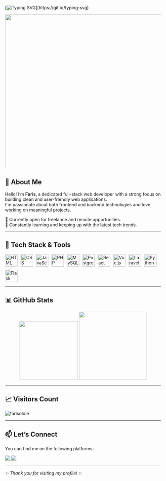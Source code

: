 <!-- GitHub Profile README -->

<!-- Typing animation header -->

[![Typing SVG](https://readme-typing-svg.demolab.com?font=Fira+Code&pause=1000&color=5F9BE7&width=435&lines=Hi+there!+I'm+Moch+Faris+Oldie.;A+passionate+Full-Stack+Web+Developer.)](https://git.io/typing-svg)

<!-- Right-side GIF -->
<img src="https://media1.tenor.com/m/YUzRkMOL-3EAAAAC/programming-computer-frog.gif" width="1000" height="500"/>

## 👋 About Me

Hello! I’m **Faris**, a dedicated full-stack web developer with a strong focus on building clean and user-friendly web applications.  
I'm passionate about both frontend and backend technologies and love working on meaningful projects.

💼 Currently open for freelance and remote opportunities.  
🌱 Constantly learning and keeping up with the latest tech trends.

---

## 🧰 Tech Stack & Tools

<div style="display: flex; gap: 10px; flex-wrap: wrap;">
  <img src="https://cdn.jsdelivr.net/gh/devicons/devicon/icons/html5/html5-original.svg" height="40" alt="HTML" />
  <img src="https://cdn.jsdelivr.net/gh/devicons/devicon/icons/css3/css3-original.svg" height="40" alt="CSS" />
  <img src="https://cdn.jsdelivr.net/gh/devicons/devicon/icons/javascript/javascript-original.svg" height="40" alt="JavaScript" />
  <img src="https://cdn.jsdelivr.net/gh/devicons/devicon/icons/php/php-original.svg" height="40" alt="PHP" />
  <img src="https://cdn.jsdelivr.net/gh/devicons/devicon/icons/mysql/mysql-original-wordmark.svg" height="40" alt="MySQL" />
  <img src="https://cdn.jsdelivr.net/gh/devicons/devicon/icons/postgresql/postgresql-original-wordmark.svg" height="40" alt="PostgreSQL" />
  <img src="https://cdn.jsdelivr.net/gh/devicons/devicon/icons/react/react-original.svg" height="40" alt="React" />
  <img src="https://cdn.jsdelivr.net/gh/devicons/devicon/icons/vuejs/vuejs-original.svg" height="40" alt="Vue.js" />
  <img src="https://cdn.jsdelivr.net/gh/devicons/devicon@latest/icons/laravel/laravel-original.svg" height="40" alt="Laravel" />
  <img src="https://cdn.jsdelivr.net/gh/devicons/devicon/icons/python/python-original.svg" height="40" alt="Python" />
  <img src="https://cdn.jsdelivr.net/gh/devicons/devicon/icons/flask/flask-original.svg" height="40" alt="Flask" />
</div>

---

## 📊 GitHub Stats

<div align="center">
  <img height="190px" src="https://github-readme-stats.vercel.app/api?username=oldie123&show_icons=true&theme=one_dark_pro&include_all_commits=true&count_private=true"/>
  <img height="220px" src="https://github-readme-stats.vercel.app/api/top-langs/?username=oldie123&layout=compact&langs_count=6&theme=one_dark_pro"/>
</div>

---

## 📈 Visitors Count

<p align="left">
  <img src="https://komarev.com/ghpvc/?username=oldie123&label=Profile+views&color=5F9BE7&style=flat" alt="farisoldie" />
</p>

---

## 📫 Let’s Connect

You can find me on the following platforms:

<a href="https://www.linkedin.com/in/faris-oldie" target="_blank">
  <img src="https://img.shields.io/badge/-LinkedIn-%230077B5?style=for-the-badge&logo=linkedin&logoColor=white">
</a>
<a href="mailto:farisoldie@gmail.com">
  <img src="https://img.shields.io/badge/-Gmail-D14836?style=for-the-badge&logo=gmail&logoColor=white">
</a>

---

_✨ Thank you for visiting my profile! ✨_
